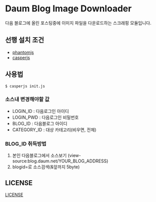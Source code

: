 # Daum Blog Image Downloader

다음 블로그에 올린 포스팅중에 이미지 파일을 다운로드하는 스크래핑 모듈입니다.

## 선행 설치 조건

- [phantomjs](http://phantomjs.org/)
- [casperjs](http://casperjs.org/)


## 사용법

```
$ casperjs init.js
```

### 소스내 변경해야할 값 
- LOGIN_ID : 다음로그인 아이디   
- LOGIN_PWD : 다음로그인 비밀번호   
- BLOG_ID : 다음블로그 아이디   
- CATEGORY_ID : 대상 카테고리(비우면, 전체)

### BLOG_ID 취득방법

1. 본인 다음블로그에서 소스보기
(view-source:blog.daum.net/YOUR_BLOG_ADDRESS)
2. blogid=로 소스검색(&앞까지 5byte)

## LICENSE

[LICENSE](https://github.com/rkJun/daum-blog-image-downloader/blob/master/LICENSE)
